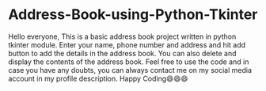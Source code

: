 # Address-Book-using-Python-Tkinter
Hello everyone, 
This is a basic address book project written in python tkinter module. 
Enter your name, phone number and address and hit add button to add the details in the address book. 
You can also delete and display the contents of the address book.
Feel free to use the code and in case you have any doubts, you can always contact me on my social media account in my profile description.
Happy Coding😄😄😄

